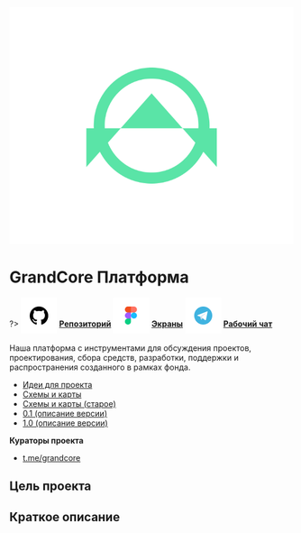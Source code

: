 ![Gradcore-Logo](../../_media/logo-grandcore.png ":size=150")

# GrandCore Платформа

?> <span style="vertical-align: -12px">![telegram](../../_media/icon-github.png ":size=32")</span> [**Репозиторий**](https://github.com/grandcore/grandcore)
<span style="vertical-align: -12px">![telegram](../../_media/icon-figma.png ":size=32")</span> [**Экраны**](https://www.figma.com/file/NlikNEJQHliYlxI3MHhiSW/Share?node-id=8206%3A796)
<span style="vertical-align: -12px">![telegram](../../_media/icon-telegram.png ":size=32")</span> [**Рабочий чат**](https://t.me/joinchat/XqqBCBdggbA2MTUx)

Наша платформа с инструментами для обсуждения проектов, проектирования, сбора средств, разработки, поддержки и распространения созданного в рамках фонда.

- [Идеи для проекта](ru/2.2-grandcore/grandcore-ideas.md)
- [Схемы и карты](ru/2.2-grandcore/grandcore-map.drawio ":ignore")
- [Схемы и карты (старое)](ru/2.2-grandcore/grandcore-map-old.md)
- [0.1 (описание версии)](ru/2.2-grandcore/grandcore-v0.1.md)
- [1.0 (описание версии)](ru/2.2-grandcore/grandcore-v1.0.md)

**Кураторы проекта**

- [t.me/grandcore](https://t.me/grandcore)

## Цель проекта

## Краткое описание
